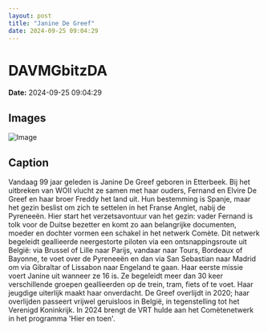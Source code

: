 ```yaml
---
layout: post
title: "Janine De Greef"
date: 2024-09-25 09:04:29
---
```


# DAVMGbitzDA

**Date:** 2024-09-25 09:04:29

## Images

![Image](/zij.was.eens/images/DAVMGbitzDA_0.webp)

## Caption

Vandaag 99 jaar geleden is Janine De Greef geboren in Etterbeek. Bij het uitbreken van WOII vlucht ze samen met haar ouders, Fernand en Elvire De Greef en haar broer Freddy het land uit. Hun bestemming is Spanje, maar het gezin beslist om zich te settelen in het Franse Anglet, nabij de Pyreneeën. Hier start het verzetsavontuur van het gezin: vader Fernand is tolk voor de Duitse bezetter en komt zo aan belangrijke documenten, moeder en dochter vormen een schakel in het netwerk Comète. Dit netwerk begeleidt geallieerde neergestorte piloten via een ontsnappingsroute uit België: via Brussel of Lille naar Parijs, vandaar naar Tours, Bordeaux of Bayonne, te voet over de Pyreneeën en dan via San Sebastian naar Madrid om via Gibraltar of Lissabon naar Engeland te gaan. Haar eerste missie voert Janine uit wanneer ze 16 is. Ze begeleidt meer dan 30 keer verschillende groepen geallieerden op de trein, tram, fiets of te voet. Haar jeugdige uiterlijk maakt haar onverdacht. De Greef overlijdt in 2020; haar overlijden passeert vrijwel geruisloos in België, in tegenstelling tot het Verenigd Koninkrijk. In 2024 brengt de VRT hulde aan het Comètenetwerk in het programma 'Hier en toen'.

